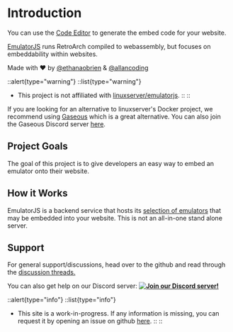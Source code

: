 # Introduction

You can use the [Code Editor](/editor) to generate the embed code for your website.

[EmulatorJS](https://github.com/EmulatorJS/EmulatorJS) runs RetroArch compiled to webassembly, but focuses on embeddability within websites.

Made with ❤️ by [@ethanaobrien](https://github.com/ethanaobrien) & [@allancoding](https://github.com/allancoding)

::alert{type="warning"}
  ::list{type="warning"}
  - This project is not affiliated with <a href="https://github.com/linuxserver/emulatorjs" target="_blank">linuxserver/emulatorjs</a>.
  ::
::

If you are looking for an alternative to linuxserver's Docker project, we recommend using [Gaseous](https://github.com/gaseous-project/gaseous-server) which is a great alternative. You can also join the Gaseous Discord server [here](https://discord.gg/8NumXJmtnE).

## Project Goals

The goal of this project is to give developers an easy way to embed an emulator onto their website.

## How it Works

EmulatorJS is a backend service that hosts its [selection of emulators](/systems) that may be embedded into your website. This is not an all-in-one stand alone server.

## Support

For general support/discussions, head over to the github and read through the [discussion threads.](https://github.com/EmulatorJS/EmulatorJS/discussions)

You can also get help on our Discord server:
<a href="https://discord.gg/6akryGkETU" target="_blank">**![Join our Discord server!](https://invite.casperiv.dev/?inviteCode=6akryGkETU&format=svg)**</a> 

::alert{type="info"}
  ::list{type="info"}
  - This site is a work-in-progress. If any information is missing, you can request it by opening an issue on github <a href="https://github.com/EmulatorJS/emulatorjs.org/issues" target="_blank">here</a>.
  ::
::